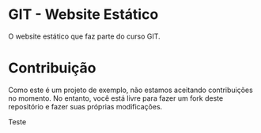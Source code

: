 # GIT - Website Estático
O website estático que faz parte do curso GIT.

# Contribuição
Como este é um projeto de exemplo, não estamos aceitando contribuições no momento. No entanto, você está livre para fazer um fork deste repositório e fazer suas próprias modificações.

Teste
